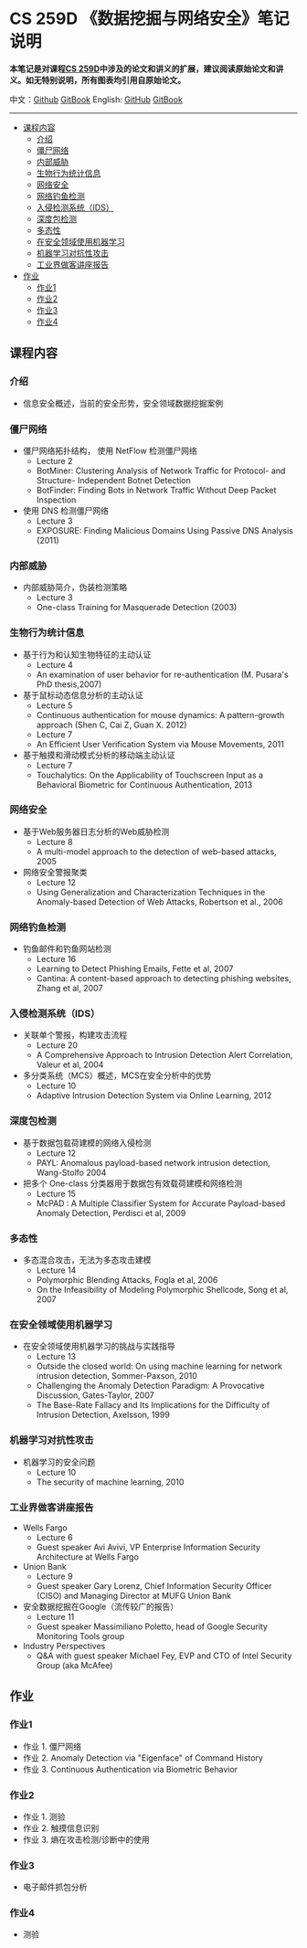 # CS 259D 《数据挖掘与网络安全》笔记说明

**本笔记是对课程[CS 259D](https://web.stanford.edu/class/cs259d)中涉及的论文和讲义的扩展，建议阅读原始论文和讲义。如无特别说明，所有图表均引用自原始论文。**

中文：[Github](https://github.com/LeoTsui/CS259D_Notes_HW_cn) [GitBook](https://www.gitbook.com/book/leotsui/cs259d-notes-cn) English: [GitHub](https://github.com/LeoTsui/CS259D_Notes_HW) [GitBook](https://www.gitbook.com/book/leotsui/cs259d-notes)

---

<!-- TOC -->

- [课程内容](#%E8%AF%BE%E7%A8%8B%E5%86%85%E5%AE%B9)
    - [介绍](#%E4%BB%8B%E7%BB%8D)
    - [僵尸网络](#%E5%83%B5%E5%B0%B8%E7%BD%91%E7%BB%9C)
    - [内部威胁](#%E5%86%85%E9%83%A8%E5%A8%81%E8%83%81)
    - [生物行为统计信息](#%E7%94%9F%E7%89%A9%E8%A1%8C%E4%B8%BA%E7%BB%9F%E8%AE%A1%E4%BF%A1%E6%81%AF)
    - [网络安全](#%E7%BD%91%E7%BB%9C%E5%AE%89%E5%85%A8)
    - [网络钓鱼检测](#%E7%BD%91%E7%BB%9C%E9%92%93%E9%B1%BC%E6%A3%80%E6%B5%8B)
    - [入侵检测系统（IDS）](#%E5%85%A5%E4%BE%B5%E6%A3%80%E6%B5%8B%E7%B3%BB%E7%BB%9F%EF%BC%88ids%EF%BC%89)
    - [深度包检测](#%E6%B7%B1%E5%BA%A6%E5%8C%85%E6%A3%80%E6%B5%8B)
    - [多态性](#%E5%A4%9A%E6%80%81%E6%80%A7)
    - [在安全领域使用机器学习](#%E5%9C%A8%E5%AE%89%E5%85%A8%E9%A2%86%E5%9F%9F%E4%BD%BF%E7%94%A8%E6%9C%BA%E5%99%A8%E5%AD%A6%E4%B9%A0)
    - [机器学习对抗性攻击](#%E6%9C%BA%E5%99%A8%E5%AD%A6%E4%B9%A0%E5%AF%B9%E6%8A%97%E6%80%A7%E6%94%BB%E5%87%BB)
    - [工业界做客讲座报告](#%E5%B7%A5%E4%B8%9A%E7%95%8C%E5%81%9A%E5%AE%A2%E8%AE%B2%E5%BA%A7%E6%8A%A5%E5%91%8A)
- [作业](#%E4%BD%9C%E4%B8%9A)
    - [作业1](#%E4%BD%9C%E4%B8%9A1)
    - [作业2](#%E4%BD%9C%E4%B8%9A2)
    - [作业3](#%E4%BD%9C%E4%B8%9A3)
    - [作业4](#%E4%BD%9C%E4%B8%9A4)

<!-- /TOC -->

## 课程内容

### 介绍

* 信息安全概述，当前的安全形势，安全领域数据挖掘案例

### 僵尸网络

* 僵尸网络拓扑结构， 使用 NetFlow 检测僵尸网络
    * Lecture 2
    * BotMiner: Clustering Analysis of Network Traffic for Protocol- and Structure- Independent Botnet Detection
    * BotFinder: Finding Bots in Network Traffic Without Deep Packet Inspection
* 使用 DNS 检测僵尸网络
    * Lecture 3
    * EXPOSURE: Finding Malicious Domains Using Passive DNS Analysis (2011)

### 内部威胁

* 内部威胁简介，伪装检测策略
    * Lecture 3
    * One-class Training for Masquerade Detection (2003)

### 生物行为统计信息

* 基于行为和认知生物特征的主动认证
    * Lecture 4
    * An examination of user behavior for re-authentication (M. Pusara's PhD thesis,2007)
* 基于鼠标动态信息分析的主动认证
    * Lecture 5
    * Continuous authentication for mouse dynamics: A pattern-growth approach (Shen C, Cai Z, Guan X. 2012)
    * Lecture 7
    * An Efficient User Verification System via Mouse Movements, 2011
* 基于触摸和滑动模式分析的移动端主动认证
    * Lecture 7
    * Touchalytics: On the Applicability of Touchscreen Input as a Behavioral Biometric for Continuous Authentication, 2013

### 网络安全

* 基于Web服务器日志分析的Web威胁检测
    * Lecture 8
    * A multi-model approach to the detection of web-based attacks, 2005
* 网络安全警报聚类
    * Lecture 12
    * Using Generalization and Characterization Techniques in the Anomaly-based Detection of Web Attacks, Robertson et al., 2006

### 网络钓鱼检测

* 钓鱼邮件和钓鱼网站检测
    * Lecture 16
    * Learning to Detect Phishing Emails, Fette et al, 2007
    * Cantina: A content-based approach to detecting phishing websites, Zhang et al, 2007

### 入侵检测系统（IDS）

* 关联单个警报，构建攻击流程
    * Lecture 20
    * A Comprehensive Approach to Intrusion Detection Alert Correlation, Valeur et al, 2004
* 多分类系统（MCS）概述，MCS在安全分析中的优势
    * Lecture 10
    * Adaptive Intrusion Detection System via Online Learning, 2012

### 深度包检测

* 基于数据包载荷建模的网络入侵检测
    * Lecture 12
    * PAYL: Anomalous payload-based network intrusion detection, Wang-Stolfo 2004
* 把多个 One-class 分类器用于数据包有效载荷建模和网络检测
    * Lecture 15
    * McPAD : A Multiple Classifier System for Accurate Payload-based Anomaly Detection, Perdisci et al, 2009

### 多态性

* 多态混合攻击，无法为多态攻击建模
    * Lecture 14
    * Polymorphic Blending Attacks, Fogla et al, 2006
    * On the Infeasibility of Modeling Polymorphic Shellcode, Song et al, 2007

### 在安全领域使用机器学习

* 在安全领域使用机器学习的挑战与实践指导
    * Lecture 13
    * Outside the closed world: On using machine learning for network intrusion detection, Sommer-Paxson, 2010
    * Challenging the Anomaly Detection Paradigm: A Provocative Discussion, Gates-Taylor, 2007
    * The Base-Rate Fallacy and Its Implications for the Difficulty of Intrusion Detection, Axelsson, 1999

### 机器学习对抗性攻击

* 机器学习的安全问题
    * Lecture 10
    * The security of machine learning, 2010

### 工业界做客讲座报告

* Wells Fargo
    * Lecture 6
    * Guest speaker Avi Avivi, VP Enterprise Information Security Architecture at Wells Fargo
* Union Bank
    * Lecture 9
    * Guest speaker Gary Lorenz, Chief Information Security Officer (CISO) and Managing Director at MUFG Union Bank
* 安全数据挖掘在Google（流传较广的报告）
    * Lecture 11
    * Guest speaker Massimiliano Poletto, head of Google Security Monitoring Tools group
* Industry Perspectives
    * Q&A with guest speaker Michael Fey, EVP and CTO of Intel Security Group (aka McAfee)

## 作业

### 作业1

* 作业 1. 僵尸网络
* 作业 2. Anomaly Detection via "Eigenface" of Command History
* 作业 3. Continuous Authentication via Biometric Behavior

### 作业2

* 作业 1. 测验
* 作业 2. 触摸信息识别
* 作业 3. 熵在攻击检测/诊断中的使用

### 作业3

* 电子邮件抓包分析

### 作业4

* 测验

